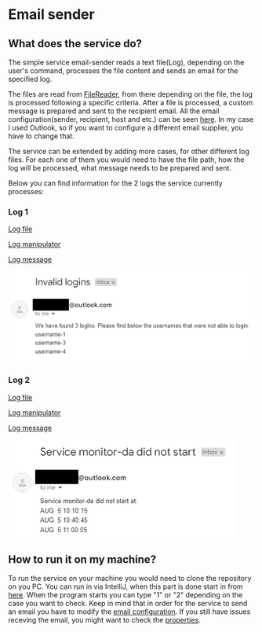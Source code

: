# Email sender 

## What does the service do?
The simple service email-sender reads a text file(Log), depending on the user's command, processes the file content and sends an email for the specified log. 

The files are read from [FileReader](https://github.com/DenisBuserski/email-sender/blob/main/src/main/java/org/example/FileReader.java), from there depending on the file, the log is processеd following a specific criteria. After a file is processed, a custom message is prepared and sent to the recipient email. All the email configuration(sender, recipient, host and etc.) can be seen [here](https://github.com/DenisBuserski/email-sender/blob/main/src/main/java/org/example/email/EmailConfiguration.java). In my case I used Outlook, so if you want to configure a different email supplier, you have to change that.

The service can be extended by adding more cases, for other different log files. For each one of them you would need to have the file path, how the log will be processed, what message needs to be prepared and sent.

Below you can find information for the 2 logs the service currently processes:


### Log 1
[Log file](https://github.com/DenisBuserski/email-sender/blob/main/src/main/resources/logs-1.txt)

[Log manipulator](https://github.com/DenisBuserski/email-sender/blob/main/src/main/java/org/example/logmanipulator/Log1.java)

[Log message](https://github.com/DenisBuserski/email-sender/blob/main/src/main/java/org/example/messagepreparation/Log1Message.java)

![Output](https://github.com/DenisBuserski/email-sender/blob/main/log-1.png)


### Log 2
[Log file](https://github.com/DenisBuserski/email-sender/blob/main/src/main/resources/logs-2.txt)

[Log manipulator](https://github.com/DenisBuserski/email-sender/blob/main/src/main/java/org/example/logmanipulator/Log2.java)

[Log message](https://github.com/DenisBuserski/email-sender/blob/main/src/main/java/org/example/messagepreparation/Log2Message.java)

![Output](https://github.com/DenisBuserski/email-sender/blob/main/log-2.png)

##


## How to run it on my machine?
To run the service on your machine you would need to clone the repository on you PC. You can run in via IntelliJ, when this part is done start in from [here](https://github.com/DenisBuserski/email-sender/blob/main/src/main/java/org/example/Application.java). When the program starts you can type "1" or "2" depending on the case you want to check. Keep in mind that in order for the service to send an email you have to modify the [email configuration](https://github.com/DenisBuserski/email-sender/blob/main/src/main/java/org/example/email/EmailConfiguration.java). If you still have issues receving the email, you might want to check the [properties](https://github.com/DenisBuserski/email-sender/blob/main/src/main/java/org/example/Application.java).

